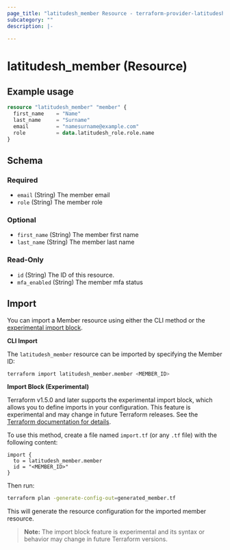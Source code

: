 ```yaml
---
page_title: "latitudesh_member Resource - terraform-provider-latitudesh"
subcategory: ""
description: |-
  
---
```


# latitudesh_member (Resource)



## Example usage

```terraform
resource "latitudesh_member" "member" {
  first_name    = "Name"
  last_name     = "Surname"
  email         = "namesurname@example.com"
  role          = data.latitudesh_role.role.name
}
```

<!-- schema generated by tfplugindocs -->
## Schema

### Required

- `email` (String) The member email
- `role` (String) The member role

### Optional

- `first_name` (String) The member first name
- `last_name` (String) The member last name

### Read-Only

- `id` (String) The ID of this resource.
- `mfa_enabled` (String) The member mfa status

## Import

You can import a Member resource using either the CLI method or the [experimental import block](https://developer.hashicorp.com/terraform/language/import).

**CLI Import**

The `latitudesh_member` resource can be imported by specifying the Member ID:

```sh
terraform import latitudesh_member.member <MEMBER_ID>
```

**Import Block (Experimental)**

Terraform v1.5.0 and later supports the experimental import block, which allows you to define imports in your configuration. This feature is experimental and may change in future Terraform releases. See the [Terraform documentation for details](https://developer.hashicorp.com/terraform/language/import).

To use this method, create a file named `import.tf` (or any `.tf` file) with the following content:

```hcl
import {
  to = latitudesh_member.member
  id = "<MEMBER_ID>"
}
```

Then run:

```sh
terraform plan -generate-config-out=generated_member.tf
```

This will generate the resource configuration for the imported member resource.

> **Note:** The import block feature is experimental and its syntax or behavior may change in future Terraform versions.